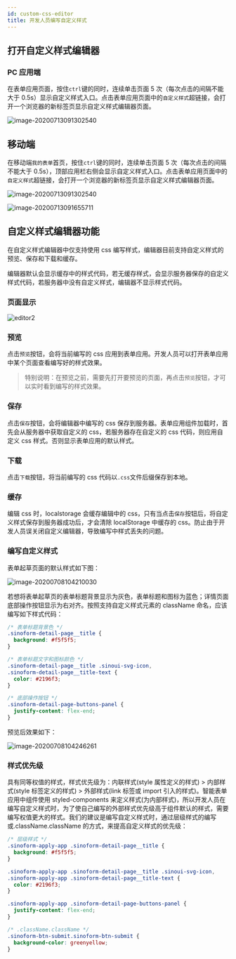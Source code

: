 ```yaml
---
id: custom-css-editor
title: 开发人员编写自定义样式
---
```


## 打开自定义样式编辑器

### PC 应用端

在表单应用页面，按住`ctrl`键的同时，连续单击页面 5 次（每次点击的间隔不能大于 0.5s）显示自定义样式入口。点击表单应用页面中的`自定义样式`超链接，会打开一个浏览器的新标签页显示自定义样式编辑器页面。

![image-20200713091302540](/img/custom-css/editor1.png)

## 移动端

在移动端`我的表单`首页，按住`ctrl`键的同时，连续单击页面 5 次（每次点击的间隔不能大于 0.5s），顶部应用栏右侧会显示自定义样式入口。点击表单应用页面中的`自定义样式`超链接，会打开一个浏览器的新标签页显示自定义样式编辑器页面。

![image-20200713091302540](/img/custom-css/editor1.png)

![image-20200713091655711](/img/custom-css/editor-mobile.png)

## 自定义样式编辑器功能

在自定义样式编辑器中仅支持使用 css 编写样式，编辑器目前支持自定义样式的预览、保存和下载和缓存。

编辑器默认会显示缓存中的样式代码，若无缓存样式，会显示服务器保存的自定义样式代码，若服务器中没有自定义样式，编辑器不显示样式代码。

### 页面显示

![editor2](/img/custom-css/editor2.png)

### 预览

点击`预览`按钮，会将当前编写的 css 应用到表单应用。开发人员可以打开表单应用中某个页面查看编写好的样式效果。

> 特别说明：在预览之前，需要先打开要预览的页面，再点击`预览`按钮，才可以实时看到编写的样式效果。

### 保存

点击`保存`按钮，会将编辑器中编写的 css 保存到服务器。表单应用组件加载时，首先会从服务器中获取自定义的 css，若服务器存在自定义的 css 代码，则应用自定义 css 样式。否则显示表单应用的默认样式。

### 下载

点击`下载`按钮，将当前编写的 css 代码以`.css`文件后缀保存到本地。

### 缓存

编辑 css 时，localstorage 会缓存编辑中的 css，只有当点击`保存`按钮后，将自定义样式保存到服务器成功后，才会清除 localStorage 中缓存的 css。防止由于开发人员误关闭自定义编辑器，导致编写中样式丢失的问题。

### 编写自定义样式

表单起草页面的默认样式如下图：

![image-20200708104210030](/img/custom-css/editor3.png)

若想将表单起草页的表单标题背景显示为灰色，表单标题和图标为蓝色；详情页面底部操作按钮显示为右对齐。按照支持自定义样式元素的 className 命名，应该编写如下样式代码：

```css
/* 表单标题背景色 */
.sinoform-detail-page__title {
  background: #f5f5f5;
}

/* 表单标题文字和图标颜色 */
.sinoform-detail-page__title .sinoui-svg-icon,
.sinoform-detail-page__title-text {
  color: #2196f3;
}

/* 底部操作按钮 */
.sinoform-detail-page-buttons-panel {
  justify-content: flex-end;
}
```

预览后效果如下：

![image-20200708104246261](/img/custom-css/editor4.png)

### 样式优先级

具有同等权值的样式，样式优先级为：内联样式(style 属性定义的样式) > 内部样式(style 标签定义的样式) > 外部样式(link 标签或 import 引入的样式)。智能表单应用中组件使用 styled-components 来定义样式(为内部样式)，所以开发人员在编写自定义样式时，为了使自己编写的外部样式优先级高于组件默认的样式，需要编写权值更大的样式。我们的建议是编写自定义样式时，通过层级样式的编写或.className.className 的方式，来提高自定义样式的优先级：

```css
/* 层级样式 */
.sinoform-apply-app .sinoform-detail-page__title {
  background: #f5f5f5;
}

.sinoform-apply-app .sinoform-detail-page__title .sinoui-svg-icon,
.sinoform-apply-app .sinoform-detail-page__title-text {
  color: #2196f3;
}

.sinoform-apply-app .sinoform-detail-page-buttons-panel {
  justify-content: flex-end;
}

/* .className.className */
.sinoform-btn-submit.sinoform-btn-submit {
  background-color: greenyellow;
}
```
